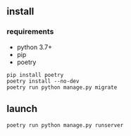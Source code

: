 ## install

### requirements
- python 3.7+
- pip
- poetry

```shell script
pip install poetry
poetry install --no-dev
poetry run python manage.py migrate
```

## launch

```shell script
poetry run python manage.py runserver
```
